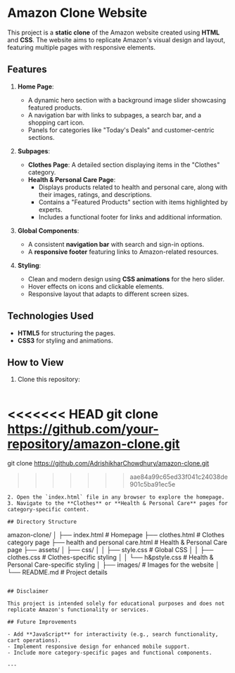 
# Amazon Clone Website

This project is a **static clone** of the Amazon website created using **HTML** and **CSS**. The website aims to replicate Amazon's visual design and layout, featuring multiple pages with responsive elements.

## Features

1. **Home Page**:
   - A dynamic hero section with a background image slider showcasing featured products.
   - A navigation bar with links to subpages, a search bar, and a shopping cart icon.
   - Panels for categories like "Today's Deals" and customer-centric sections.

2. **Subpages**:
   - **Clothes Page**: A detailed section displaying items in the "Clothes" category.
   - **Health & Personal Care Page**:
     - Displays products related to health and personal care, along with their images, ratings, and descriptions.
     - Contains a "Featured Products" section with items highlighted by experts.
     - Includes a functional footer for links and additional information.

3. **Global Components**:
   - A consistent **navigation bar** with search and sign-in options.
   - A **responsive footer** featuring links to Amazon-related resources.

4. **Styling**:
   - Clean and modern design using **CSS animations** for the hero slider.
   - Hover effects on icons and clickable elements.
   - Responsive layout that adapts to different screen sizes.

## Technologies Used

- **HTML5** for structuring the pages.
- **CSS3** for styling and animations.

## How to View

1. Clone this repository:
   ```bash
<<<<<<< HEAD
   git clone https://github.com/your-repository/amazon-clone.git
=======
   git clone https://github.com/AdrishikharChowdhury/amazon-clone.git
>>>>>>> aae84a99c65ed33f041c24038de901c5ba91ec5e
   ```
2. Open the `index.html` file in any browser to explore the homepage.
3. Navigate to the **Clothes** or **Health & Personal Care** pages for category-specific content.

## Directory Structure

```
amazon-clone/
│
├── index.html               # Homepage
├── clothes.html             # Clothes category page
├── health and personal care.html  # Health & Personal Care page
├── assets/
│   ├── css/
│   │   ├── style.css         # Global CSS
│   │   ├── clothes.css       # Clothes-specific styling
│   │   └── h&pstyle.css      # Health & Personal Care-specific styling
│   ├── images/               # Images for the website
│
└── README.md                # Project details
```

## Disclaimer

This project is intended solely for educational purposes and does not replicate Amazon's functionality or services.

## Future Improvements

- Add **JavaScript** for interactivity (e.g., search functionality, cart operations).
- Implement responsive design for enhanced mobile support.
- Include more category-specific pages and functional components.

---
